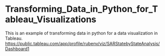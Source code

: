 # Transforming_Data_in_Python_for_Tableau_Visualizations
 This is an example of transforming data in python for a data visualization in Tableau.
 https://public.tableau.com/app/profile/rubenv/viz/SARStatebyStateAnalysis/Dashboard1
